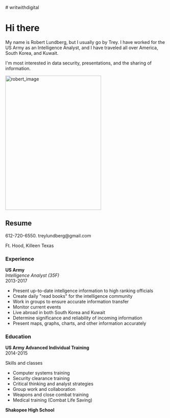 ﻿#<!-- This is my first rough draft of the website. It is meant to be a resume/portfolio site for my friend Trey -->
writwithdigital
<!DOCTYPE html>
<html>
<head>
<link rel="stylesheet" type="text/css" href="sitestyle.css">
<title>Robert Lundberg</title>
</head>
<body>
<div class=#wrap>
<div class=.left>
<h1>Hi there</h1>
<p>My name is Robert Lundberg, but I usually go by Trey. I have worked for the US Army as an Intelligence Analyst, and I have traveled all over America, South Korea, and Kuwait. </p>
<p>I'm most interested in data security, presentations, and the sharing of information.</p>
<img src="https://i.imgur.com/eMjxgKj.jpg" alt="robert_image" style="width:300px;height:420px;">
<h2>Resume</h2>
<p>612-720-6550. treylundberg@gmail.com</p>
<p>Ft. Hood, Killeen Texas</p>
</div>
<div class=.right>
<h3>Experience</h3>
<p><b>US Army</b><br /><i>Intelligence Analyst (35F)</i><br />2013-2017</p>
<ul>
  <li>Present up-to-date intellgence information to high ranking officials</li>
  <li>Create daily "read books" for the intelligence community</li>
  <li>Work in groups to ensure accurate information transfer</li>
  <li>Monitor current events</li>
  <li>Live abroad in both South Korea and Kuwait</li>
  <li>Determine significance and reliability of incoming information</li>
  <li>Present maps, graphs, charts, and other information accurately</li>
</ul>
<h3>Education</h3>
<p><b>US Army Advanced Individual Training</b><br />2014-2015</p>
<p>Skills and classes</p>
<ul>
  <li>Computer systems training</li>
  <li>Security clearance training</li>
  <li>Critical thinking and analyst strategies</li>
  <li>Group work and collaboration</li>
  <li>Weapons and close combat training</li>
  <li>Medical training (Combat Life Saving)</li>
</ul>
<p><b>Shakopee High School</b>
</div>
</div>
</body>
</html>
